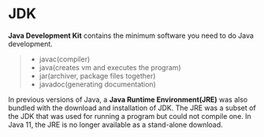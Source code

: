 # JDK
**Java Development Kit** contains the minimum software you need to do Java development.
> - javac(compiler)
> - java(creates vm and executes the program)
> - jar(archiver, package files together)
> - javadoc(generating documentation)

In previous versions of Java, a **Java Runtime Environment(JRE)** was also bundled with the download and installation of JDK. The JRE was a subset of the JDK that was used for running a program but could not compile one. In Java 11, the JRE is no longer available as a stand-alone download.